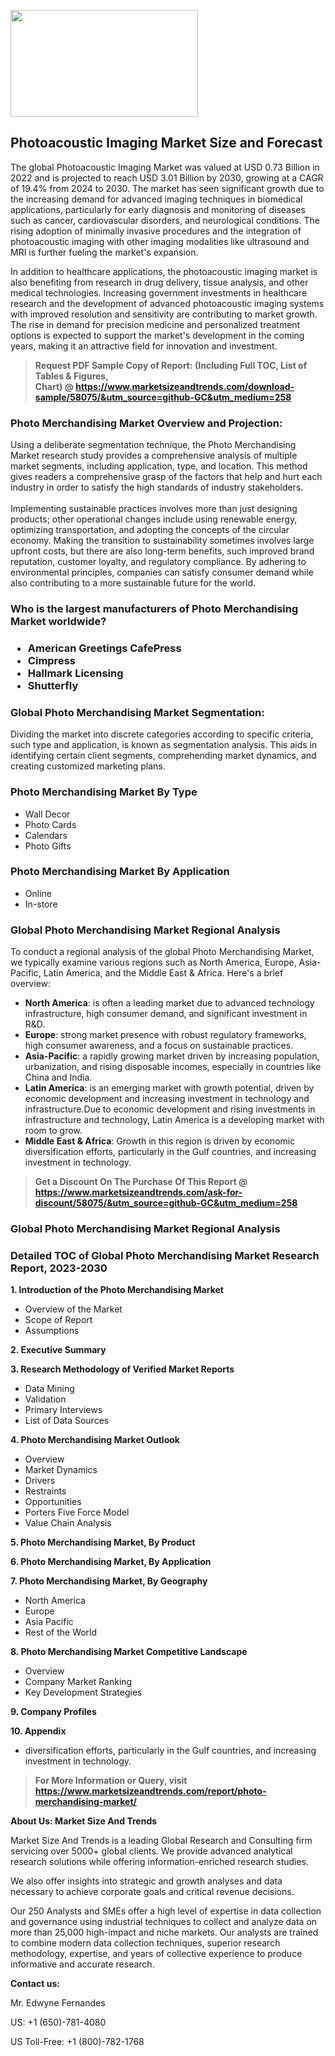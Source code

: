 <p><img class="alignnone size-medium wp-image-20088" src="https://ffe5etoiles.com/wp-content/uploads/2024/12/MST1-300x171.png" alt="" width="300" height="171" /></p><h2>Photoacoustic Imaging Market Size and Forecast</h2><p>The global Photoacoustic Imaging Market was valued at USD 0.73 Billion in 2022 and is projected to reach USD 3.01 Billion by 2030, growing at a CAGR of 19.4% from 2024 to 2030. The market has seen significant growth due to the increasing demand for advanced imaging techniques in biomedical applications, particularly for early diagnosis and monitoring of diseases such as cancer, cardiovascular disorders, and neurological conditions. The rising adoption of minimally invasive procedures and the integration of photoacoustic imaging with other imaging modalities like ultrasound and MRI is further fueling the market's expansion.</p><p>In addition to healthcare applications, the photoacoustic imaging market is also benefiting from research in drug delivery, tissue analysis, and other medical technologies. Increasing government investments in healthcare research and the development of advanced photoacoustic imaging systems with improved resolution and sensitivity are contributing to market growth. The rise in demand for precision medicine and personalized treatment options is expected to support the market's development in the coming years, making it an attractive field for innovation and investment.</p></p><blockquote id="" class=""><strong>Request PDF Sample Copy of Report: (Including Full TOC, List of Tables &amp; Figures, Chart)&nbsp;@&nbsp;<strong><a href="https://www.marketsizeandtrends.com/download-sample/58075/&utm_source=github-GC&utm_medium=258" target="_blank">https://www.marketsizeandtrends.com/download-sample/58075/&utm_source=github-GC&utm_medium=258</a></strong></strong></blockquote><h3 id="" class="">Photo Merchandising Market&nbsp;Overview and Projection:</h3><p id="" class="">Using a deliberate segmentation technique, the Photo Merchandising Market research study provides a comprehensive analysis of multiple market segments, including application, type, and location. This method gives readers a comprehensive grasp of the factors that help and hurt each industry in order to satisfy the high standards of industry stakeholders. <br /> <br />Implementing sustainable practices involves more than just designing products; other operational changes include using renewable energy, optimizing transportation, and adopting the concepts of the circular economy. Making the transition to sustainability sometimes involves large upfront costs, but there are also long-term benefits, such improved brand reputation, customer loyalty, and regulatory compliance. By adhering to environmental principles, companies can satisfy consumer demand while also contributing to a more sustainable future for the world.</p><h3 id="" class="">Who is the largest manufacturers of&nbsp;Photo Merchandising Market worldwide?</h3><h3 class=""><p><ul><li>American Greetings CafePress </li><li> Cimpress </li><li> Hallmark Licensing </li><li> Shutterfly</li></ul></p></h3><h3 id="" class="">Global&nbsp;Photo Merchandising Market Segmentation:</h3><p id="" class="">Dividing the market into discrete categories according to specific criteria, such type and application, is known as segmentation analysis. This aids in identifying certain client segments, comprehending market dynamics, and creating customized marketing plans.</p><h3 id="" class="">Photo Merchandising Market&nbsp;By Type</h3><p><p><ul><li>Wall Decor</li><li> Photo Cards</li><li> Calendars</li><li> Photo Gifts</p></li></ul></p></p><h3 id="" class="">Photo Merchandising Market&nbsp;By Application</h3><p class=""><p><ul><li>Online</li><li> In-store</li></ul></p></p><h3 id="" class="">Global Photo Merchandising Market Regional Analysis</h3><p id="" class="">To conduct a regional analysis of the global Photo Merchandising Market, we typically examine various regions such as North America, Europe, Asia-Pacific, Latin America, and the Middle East &amp; Africa. Here's a brief overview:</p><ul><li><strong>North America</strong>: is often a leading market due to advanced technology infrastructure, high consumer demand, and significant investment in R&amp;D.</li><li><strong>Europe</strong>: strong market presence with robust regulatory frameworks, high consumer awareness, and a focus on sustainable practices.</li><li><strong>Asia-Pacific</strong>: a rapidly growing market driven by increasing population, urbanization, and rising disposable incomes, especially in countries like China and India.</li><li><strong>Latin America</strong>: is an emerging market with growth potential, driven by economic development and increasing investment in technology and infrastructure.Due to economic development and rising investments in infrastructure and technology, Latin America is a developing market with room to grow.</li><li><strong>Middle East &amp; Africa</strong>: Growth in this region is driven by economic diversification efforts, particularly in the Gulf countries, and increasing investment in technology.</li></ul><blockquote id="" class=""><strong>Get a Discount On The Purchase Of This Report @ <strong><a href="https://www.marketsizeandtrends.com/ask-for-discount/58075/&utm_source=github-GC&utm_medium=258" target="_blank">https://www.marketsizeandtrends.com/ask-for-discount/58075/&utm_source=github-GC&utm_medium=258</a></strong></strong></blockquote><h3 id="" class="">Global Photo Merchandising Market Regional Analysis</h3><h3 id="" class="">Detailed TOC of Global Photo Merchandising Market Research Report, 2023-2030</h3><p id="" class=""><strong>1. Introduction of the Photo Merchandising Market</strong></p><ul><li>Overview of the Market</li><li>Scope of Report</li><li>Assumptions</li></ul><p id="" class=""><strong>2. Executive Summary</strong></p><p id="" class=""><strong>3. Research Methodology of Verified Market Reports</strong></p><ul><li>Data Mining</li><li>Validation</li><li>Primary Interviews</li><li>List of Data Sources</li></ul><p id="" class=""><strong>4. Photo Merchandising Market Outlook</strong></p><ul><li>Overview</li><li>Market Dynamics</li><li>Drivers</li><li>Restraints</li><li>Opportunities</li><li>Porters Five Force Model</li><li>Value Chain Analysis</li></ul><p id="" class=""><strong>5. Photo Merchandising Market, By Product</strong></p><p id="" class=""><strong>6. Photo Merchandising Market, By Application</strong></p><p id="" class=""><strong>7. Photo Merchandising Market, By Geography</strong></p><ul><li>North America</li><li>Europe</li><li>Asia Pacific</li><li>Rest of the World</li></ul><p id="" class=""><strong>8. Photo Merchandising Market Competitive Landscape</strong></p><ul><li>Overview</li><li>Company Market Ranking</li><li>Key Development Strategies</li></ul><p id="" class=""><strong>9. Company Profiles</strong></p><p id="" class=""><strong>10. Appendix</strong></p><ul><li>diversification efforts, particularly in the Gulf countries, and increasing investment in technology.</li></ul><blockquote id="" class=""><strong>For More Information or Query, visit <strong><strong><a href="https://www.marketsizeandtrends.com/report/photo-merchandising-market/" target="_blank">https://www.marketsizeandtrends.com/report/photo-merchandising-market/</a></strong></strong></strong></blockquote><p id="" class=""><strong>About Us: Market Size And Trends</strong></p><p id="" class="">Market Size And Trends is a leading Global Research and Consulting firm servicing over 5000+ global clients. We provide advanced analytical research solutions while offering information-enriched research studies.</p><p id="" class="">We also offer insights into strategic and growth analyses and data necessary to achieve corporate goals and critical revenue decisions.</p><p id="" class="">Our 250 Analysts and SMEs offer a high level of expertise in data collection and governance using industrial techniques to collect and analyze data on more than 25,000 high-impact and niche markets. Our analysts are trained to combine modern data collection techniques, superior research methodology, expertise, and years of collective experience to produce informative and accurate research.</p><p id="" class=""><strong>Contact us:</strong></p><p id="" class="">Mr. Edwyne Fernandes</p><p id="" class="">US: +1 (650)-781-4080</p><p id="" class="">US Toll-Free: +1 (800)-782-1768</p>
